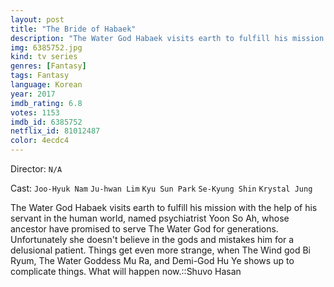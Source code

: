 ```yaml
---
layout: post
title: "The Bride of Habaek"
description: "The Water God Habaek visits earth to fulfill his mission with the help of his servant in the human world, named psychiatrist Yoon So Ah, whose ancestor have promised to serve The Water God for generations. Unfortunately she doesn't believe in the gods and mistakes him for a delusional patient. Things get even more strange, when The Wind god Bi Ryum, The Water Goddess Mu Ra, and Demi-God Hu Ye shows up to complicate things. What will happen now..."
img: 6385752.jpg
kind: tv series
genres: [Fantasy]
tags: Fantasy 
language: Korean
year: 2017
imdb_rating: 6.8
votes: 1153
imdb_id: 6385752
netflix_id: 81012487
color: 4ecdc4
---
```

Director: `N/A`  

Cast: `Joo-Hyuk Nam` `Ju-hwan Lim` `Kyu Sun Park` `Se-Kyung Shin` `Krystal Jung` 

The Water God Habaek visits earth to fulfill his mission with the help of his servant in the human world, named psychiatrist Yoon So Ah, whose ancestor have promised to serve The Water God for generations. Unfortunately she doesn't believe in the gods and mistakes him for a delusional patient. Things get even more strange, when The Wind god Bi Ryum, The Water Goddess Mu Ra, and Demi-God Hu Ye shows up to complicate things. What will happen now.::Shuvo Hasan